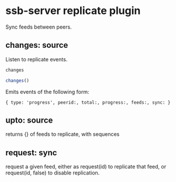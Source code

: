 # ssb-server replicate plugin

Sync feeds between peers.


## changes: source

Listen to replicate events.

```bash
changes
```

```js
changes()
```

Emits events of the following form:

```
{ type: 'progress', peerid:, total:, progress:, feeds:, sync: }
```

## upto: source

returns {} of feeds to replicate, with sequences

## request: sync

request a given feed, either as request(id) to replicate that feed,
or request(id, false) to disable replication.

